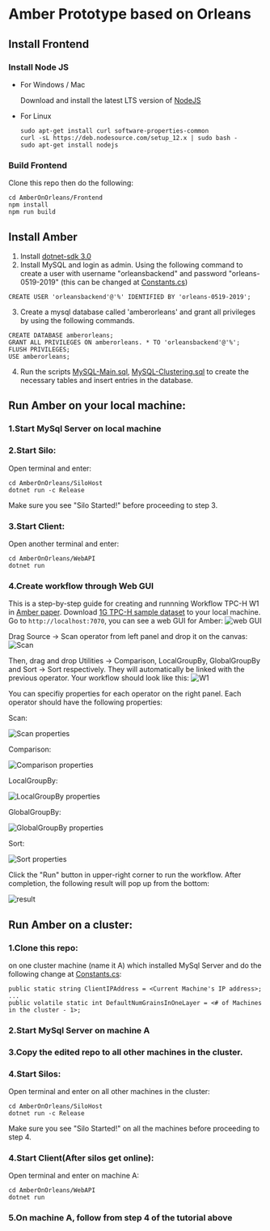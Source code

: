 # Amber Prototype based on Orleans


## Install Frontend

### Install Node JS

- For Windows / Mac

  Download and install the latest LTS version of [NodeJS](https://nodejs.org/en/)

- For Linux
  ```
  sudo apt-get install curl software-properties-common
  curl -sL https://deb.nodesource.com/setup_12.x | sudo bash -
  sudo apt-get install nodejs
  ```

### Build Frontend
Clone this repo then do the following:
```
cd AmberOnOrleans/Frontend
npm install
npm run build
```

## Install Amber

1. Install [dotnet-sdk 3.0](https://dotnet.microsoft.com/download)
2. Install MySQL and login as admin. Using the following command to create a user with username "orleansbackend" and password "orleans-0519-2019" (this can be changed at [Constants.cs](https://github.com/Hiseen/OrleansExp/blob/master/TexeraOrleansPrototype/Utilities/Constants.cs))
```
CREATE USER 'orleansbackend'@'%' IDENTIFIED BY 'orleans-0519-2019';
```
3. Create a mysql database called 'amberorleans' and grant all privileges by using the following commands.
```
CREATE DATABASE amberorleans;
GRANT ALL PRIVILEGES ON amberorleans. * TO 'orleansbackend'@'%';
FLUSH PRIVILEGES;
USE amberorleans;
```
4. Run the scripts [MySQL-Main.sql](https://github.com/dotnet/orleans/blob/master/src/AdoNet/Shared/MySQL-Main.sql), [MySQL-Clustering.sql](https://github.com/dotnet/orleans/blob/master/src/AdoNet/Orleans.Clustering.AdoNet/MySQL-Clustering.sql) to create the necessary tables and insert entries in the database. 

## Run Amber on your local machine:
### 1.Start MySql Server on local machine
### 2.Start Silo:
Open terminal and enter:
```
cd AmberOnOrleans/SiloHost
dotnet run -c Release
```
Make sure you see "Silo Started!" before proceeding to step 3.
### 3.Start Client:
Open another terminal and enter:
```
cd AmberOnOrleans/WebAPI
dotnet run
```
### 4.Create workflow through Web GUI
This is a step-by-step guide for creating and runnning Workflow TPC-H W1 in [Amber paper](http://www.vldb.org/pvldb/vol13/p740-kumar.pdf).
Download [1G TPC-H sample dataset](https://drive.google.com/file/d/1h4zVUABmMp9dA2YXb2faH4O9ULUDcimY/view?usp=sharing) to your local machine.
Go to `http://localhost:7070`, you can see a web GUI for Amber:
![web GUI](http://drive.google.com/uc?export=view&id=15_-lT_asJ6YzePln4tVvvNrGRnoqK7Th)

Drag Source -> Scan operator from left panel and drop it on the canvas:
![Scan](http://drive.google.com/uc?export=view&id=1OJ-MsaK5ISMuyzuWuXjX_W5KpzyVc_yX)

Then, drag and drop Utilities -> Comparison, LocalGroupBy, GlobalGroupBy and Sort -> Sort respectively. They will automatically be linked with the previous operator. Your workflow should look like this:
![W1](http://drive.google.com/uc?export=view&id=1mvv7J6QVYEXHEQKYQRmuGwrn1pBy6mMo)

You can specifiy properties for each operator on the right panel. Each operator should have the following properties:

Scan:

![Scan properties](http://drive.google.com/uc?export=view&id=1qf2q8eEglarhQ1mr3ajF5L6DNHQLtcrX)

Comparison:

![Comparison properties](http://drive.google.com/uc?export=view&id=1lBGkUF4tIyry5zqkQVgvogRgZoHCQgZP)

LocalGroupBy:

![LocalGroupBy properties](http://drive.google.com/uc?export=view&id=1C_EYg2g6S9FT_xFI_Su5CGYWfuXVFgYi)

GlobalGroupBy:

![GlobalGroupBy properties](http://drive.google.com/uc?export=view&id=1YFiRbyXZzszDGM2e8sY3JN8Uzmiha1Ms)

Sort:

![Sort properties](http://drive.google.com/uc?export=view&id=1QzqOalYv4oMBMnx23orl6gMlMtn1MY-v)

Click the "Run" button in upper-right corner to run the workflow. After completion, the following result will pop up from the bottom:

![result](http://drive.google.com/uc?export=view&id=1HG7cnoXKgXdpjYFX4r2DZkuga8JaFP19)


## Run Amber on a cluster:
### 1.Clone this repo:
on one cluster machine (name it A) which installed MySql Server and do the following change at [Constants.cs](https://github.com/Hiseen/OrleansExp/blob/master/TexeraOrleansPrototype/Utilities/Constants.cs):
```
public static string ClientIPAddress = <Current Machine's IP address>;
...
public volatile static int DefaultNumGrainsInOneLayer = <# of Machines in the cluster - 1>;
```
### 2.Start MySql Server on machine A
### 3.Copy the edited repo to all other machines in the cluster.
### 4.Start Silos:
Open terminal and enter on all other machines in the cluster:
```
cd AmberOnOrleans/SiloHost
dotnet run -c Release
```
Make sure you see "Silo Started!" on all the machines before proceeding to step 4.
### 4.Start Client(After silos get online):
Open terminal and enter on machine A:
```
cd AmberOnOrleans/WebAPI
dotnet run
```
### 5.On machine A, follow from step 4 of the tutorial above

